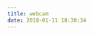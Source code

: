 ```yaml
---
title: webcam
date: 2018-01-11 18:30:34
---
```




  <img src="http://quakingaspen.ath.cx/axis-cgi/jpg/image.cgi" alt="" class="img-responsive"/>
